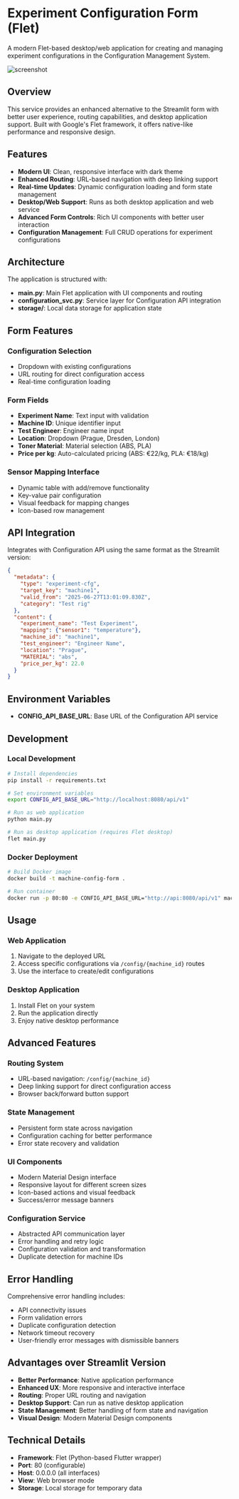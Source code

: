 # Experiment Configuration Form (Flet)

A modern Flet-based desktop/web application for creating and managing experiment configurations in the Configuration Management System.

![screenshot](screenshot.png)

## Overview

This service provides an enhanced alternative to the Streamlit form with better user experience, routing capabilities, and desktop application support. Built with Google's Flet framework, it offers native-like performance and responsive design.

## Features

- **Modern UI**: Clean, responsive interface with dark theme
- **Enhanced Routing**: URL-based navigation with deep linking support
- **Real-time Updates**: Dynamic configuration loading and form state management
- **Desktop/Web Support**: Runs as both desktop application and web service
- **Advanced Form Controls**: Rich UI components with better user interaction
- **Configuration Management**: Full CRUD operations for experiment configurations

## Architecture

The application is structured with:

- **main.py**: Main Flet application with UI components and routing
- **configuration_svc.py**: Service layer for Configuration API integration
- **storage/**: Local data storage for application state

## Form Features

### Configuration Selection
- Dropdown with existing configurations
- URL routing for direct configuration access
- Real-time configuration loading

### Form Fields
- **Experiment Name**: Text input with validation
- **Machine ID**: Unique identifier input
- **Test Engineer**: Engineer name input
- **Location**: Dropdown (Prague, Dresden, London)
- **Toner Material**: Material selection (ABS, PLA)
- **Price per kg**: Auto-calculated pricing (ABS: €22/kg, PLA: €18/kg)

### Sensor Mapping Interface
- Dynamic table with add/remove functionality
- Key-value pair configuration
- Visual feedback for mapping changes
- Icon-based row management

## API Integration

Integrates with Configuration API using the same format as the Streamlit version:

```json
{
  "metadata": {
    "type": "experiment-cfg",
    "target_key": "machine1",
    "valid_from": "2025-06-27T13:01:09.830Z",
    "category": "Test rig"
  },
  "content": {
    "experiment_name": "Test Experiment",
    "mapping": {"sensor1": "temperature"},
    "machine_id": "machine1",
    "test_engineer": "Engineer Name",
    "location": "Prague",
    "MATERIAL": "abs",
    "price_per_kg": 22.0
  }
}
```

## Environment Variables

- **CONFIG_API_BASE_URL**: Base URL of the Configuration API service

## Development

### Local Development

```bash
# Install dependencies
pip install -r requirements.txt

# Set environment variables
export CONFIG_API_BASE_URL="http://localhost:8080/api/v1"

# Run as web application
python main.py

# Run as desktop application (requires Flet desktop)
flet main.py
```

### Docker Deployment

```bash
# Build Docker image
docker build -t machine-config-form .

# Run container
docker run -p 80:80 -e CONFIG_API_BASE_URL="http://api:8080/api/v1" machine-config-form
```

## Usage

### Web Application
1. Navigate to the deployed URL
2. Access specific configurations via `/config/{machine_id}` routes
3. Use the interface to create/edit configurations

### Desktop Application
1. Install Flet on your system
2. Run the application directly
3. Enjoy native desktop performance

## Advanced Features

### Routing System
- URL-based navigation: `/config/{machine_id}`
- Deep linking support for direct configuration access
- Browser back/forward button support

### State Management
- Persistent form state across navigation
- Configuration caching for better performance
- Error state recovery and validation

### UI Components
- Modern Material Design interface
- Responsive layout for different screen sizes
- Icon-based actions and visual feedback
- Success/error message banners

### Configuration Service
- Abstracted API communication layer
- Error handling and retry logic
- Configuration validation and transformation
- Duplicate detection for machine IDs

## Error Handling

Comprehensive error handling includes:
- API connectivity issues
- Form validation errors
- Duplicate configuration detection
- Network timeout recovery
- User-friendly error messages with dismissible banners

## Advantages over Streamlit Version

- **Better Performance**: Native application performance
- **Enhanced UX**: More responsive and interactive interface
- **Routing**: Proper URL routing and navigation
- **Desktop Support**: Can run as native desktop application
- **State Management**: Better handling of form state and navigation
- **Visual Design**: Modern Material Design components

## Technical Details

- **Framework**: Flet (Python-based Flutter wrapper)
- **Port**: 80 (configurable)
- **Host**: 0.0.0.0 (all interfaces)
- **View**: Web browser mode
- **Storage**: Local storage for temporary data